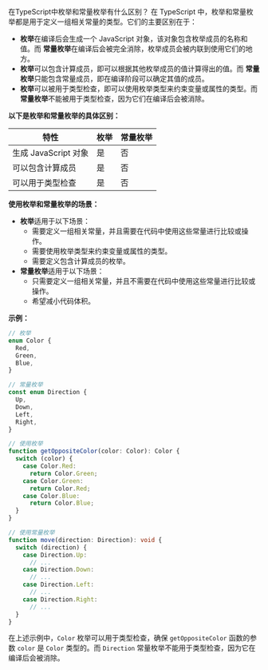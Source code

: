  在TypeScript中枚举和常量枚举有什么区别？
 在 TypeScript 中，枚举和常量枚举都是用于定义一组相关常量的类型。它们的主要区别在于：

* **枚举**在编译后会生成一个 JavaScript 对象，该对象包含枚举成员的名称和值。而 **常量枚举**在编译后会被完全消除，枚举成员会被内联到使用它们的地方。
* **枚举**可以包含计算成员，即可以根据其他枚举成员的值计算得出的值。而 **常量枚举**只能包含常量成员，即在编译阶段可以确定其值的成员。
* **枚举**可以被用于类型检查，即可以使用枚举类型来约束变量或属性的类型。而 **常量枚举**不能被用于类型检查，因为它们在编译后会被消除。

**以下是枚举和常量枚举的具体区别：**

| 特性 | 枚举 | 常量枚举 |
|---|---|---|
| 生成 JavaScript 对象 | 是 | 否 |
| 可以包含计算成员 | 是 | 否 |
| 可以用于类型检查 | 是 | 否 |

**使用枚举和常量枚举的场景：**

* **枚举**适用于以下场景：
    * 需要定义一组相关常量，并且需要在代码中使用这些常量进行比较或操作。
    * 需要使用枚举类型来约束变量或属性的类型。
    * 需要定义包含计算成员的枚举。
* **常量枚举**适用于以下场景：
    * 只需要定义一组相关常量，并且不需要在代码中使用这些常量进行比较或操作。
    * 希望减小代码体积。

**示例：**

```typescript
// 枚举
enum Color {
  Red,
  Green,
  Blue,
}

// 常量枚举
const enum Direction {
  Up,
  Down,
  Left,
  Right,
}

// 使用枚举
function getOppositeColor(color: Color): Color {
  switch (color) {
    case Color.Red:
      return Color.Green;
    case Color.Green:
      return Color.Red;
    case Color.Blue:
      return Color.Blue;
  }
}

// 使用常量枚举
function move(direction: Direction): void {
  switch (direction) {
    case Direction.Up:
      // ...
    case Direction.Down:
      // ...
    case Direction.Left:
      // ...
    case Direction.Right:
      // ...
  }
}
```

在上述示例中，`Color` 枚举可以用于类型检查，确保 `getOppositeColor` 函数的参数 `color` 是 `Color` 类型的。而 `Direction` 常量枚举不能用于类型检查，因为它在编译后会被消除。